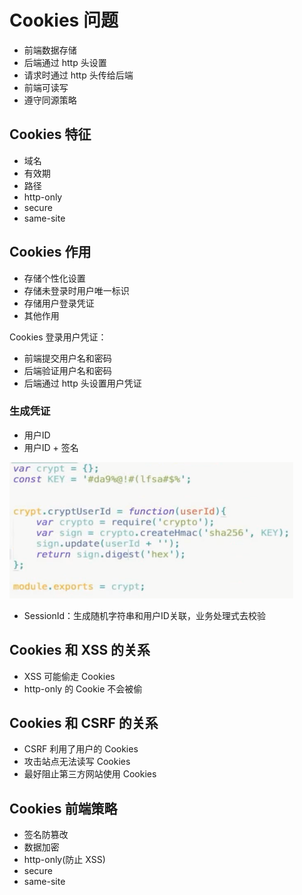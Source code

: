 # Cookies 问题

- 前端数据存储
- 后端通过 http 头设置
- 请求时通过 http 头传给后端
- 前端可读写
- 遵守同源策略

## Cookies 特征

- 域名
- 有效期
- 路径
- http-only
- secure
- same-site

## Cookies 作用

- 存储个性化设置
- 存储未登录时用户唯一标识
- 存储用户登录凭证
- 其他作用

Cookies 登录用户凭证：

- 前端提交用户名和密码
- 后端验证用户名和密码
- 后端通过 http 头设置用户凭证

### 生成凭证

- 用户ID
- 用户ID + 签名

![qm.png](./img/qm.png)

- SessionId：生成随机字符串和用户ID关联，业务处理式去校验

## Cookies 和 XSS 的关系

- XSS 可能偷走 Cookies
- http-only 的 Cookie 不会被偷

## Cookies 和 CSRF 的关系

- CSRF 利用了用户的 Cookies
- 攻击站点无法读写 Cookies
- 最好阻止第三方网站使用 Cookies

## Cookies 前端策略

- 签名防篡改
- 数据加密
- http-only(防止 XSS)
- secure
- same-site
